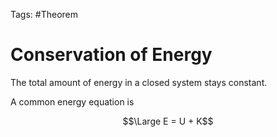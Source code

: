 Tags: #Theorem

# Conservation of Energy

The total amount of energy in a closed system stays constant.

A common energy equation is

$$\Large E = U + K$$